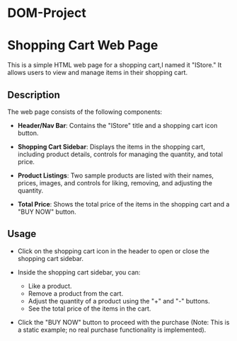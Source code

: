 # DOM-Project

# Shopping Cart Web Page

This is a simple HTML web page for a shopping cart,I named it "IStore." It allows users to view and manage items in their shopping cart.

## Description

The web page consists of the following components:

- **Header/Nav Bar**: Contains the "IStore" title and a shopping cart icon button.

- **Shopping Cart Sidebar**: Displays the items in the shopping cart, including product details, controls for managing the quantity, and total price.

- **Product Listings**: Two sample products are listed with their names, prices, images, and controls for liking, removing, and adjusting the quantity.

- **Total Price**: Shows the total price of the items in the shopping cart and a "BUY NOW" button.


## Usage

- Click on the shopping cart icon in the header to open or close the shopping cart sidebar.

- Inside the shopping cart sidebar, you can:
  - Like a product.
  - Remove a product from the cart.
  - Adjust the quantity of a product using the "+" and "-" buttons.
  - See the total price of the items in the cart.

- Click the "BUY NOW" button to proceed with the purchase (Note: This is a static example; no real purchase functionality is implemented).
